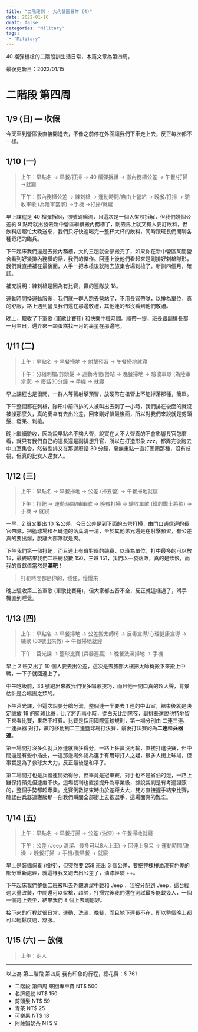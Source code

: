 ```yaml
---
title: "二階段訓 - 大內營區日常 (4)"
date: 2022-01-16
draft: false
categories: "Military"
tags: 
 - "Military"
---
```


40 榴彈機槍的二階段訓生活日常，本篇文章為第四周。

<!--more-->

最後更新日：2022/01/15

# 二階段 第四周

## 1/9 (日) — 收假

今天車到營區後直接開進去，不像之前停在外面讓我們下車走上去，反正每次都不一樣。

## 1/10 (一)

> 上午：早點名 → 早餐/打掃 → 40 榴彈拆組 → 搬內務櫃公差 → 午餐/打掃 →就寢
> 
> 下午：搬內務櫃公差 → 練刺槍 → 運動時間/自由上營站 → 晚餐/打掃 → 驗收軍歌 (為陸軍當家) →手機 →打掃/就寢

早上課程是 40 榴彈拆組，照號碼輪流，且這次是一個人架設拆解，但我們幾個公差約 9 點時就出發去新中營區繼續搬內務櫃了，剛去馬上就又有人要訂飲料，但飲料店超忙太晚送來，我們只好快速喝完一整杯大杯的飲料，同時跟班長們閒聊各種奇耙的臨兵。

下午起床我們還是去搬內務櫃，大約三趟就全部搬完了，如果你在新中營區某間營舍看到好幾排內務櫃的話，我們的傑作。回連上後他們看起來是剛排好刺槍隊形，我們就直接補在最後面，人手一把木槍後就跑去旅集合場刺槍了。新訓四個月，確認。

補充說明：練刺槍是因為有比賽，贏的連隊放 18。

運動時間換運動服後，我們就一群人跑去營站了，不用長官帶隊，以排為單位，真的舒服，路上遇到營長我們還在那邊敬禮，其他連的都沒看到他們敬禮。

晚上，驗收了下軍歌 (軍歌比賽用) 和快樂手機時間。順帶一提，班長跟副排長都一月生日，還弄來一顆蛋糕找一月的壽星在那邊吃。

## 1/11 (二)

> 上午：早點名 → 早餐掃地 → 射擊預習 → 午餐掃地就寢
> 
> 下午：分組刺槍/剪頭髮 → 運動時間/營站 → 晚餐掃地 → 驗收軍歌 (為陸軍當家) → 廢話30分鐘 → 手機 → 就寢

早上課程也是很閒，一群人等著射擊預習，放硬幣在槍管上不能掉落那種，簡單。

下午整個都在刺槍，隊形中前四排的人被叫出去刺了一小時，我們排在後面的就沒被操那麼久，真的慶幸有去出公差，回來剛好排最後面，所以對我們來說就是剪頭髮、發呆、刺槍。

晚上繼續驗收，因為說早點名不夠大聲，說實在大不大聲真的不會影響長官怎麼看，就只有我們自己的連長還是副排想升官，所以在打造形象 zzz。都弄完後跑去中山室集合，然後副排又在那邊廢話 30 分鐘，毫無重點一直打圈圈那種，沒有歧視，但真的比女人還女人。

## 1/12 (三)

> 上午：早點名 → 早餐掃地 → 公差 (掃五營) → 午餐掃地就寢
> 
> 下午：打靶 → 運動時間/練軍歌 → 晚餐打掃 → 驗收軍歌 (鐵的戰士將領) → 手機 → 就寢

一早，2 班又要出 10 名公差，今日公差是到下面的五營打掃，由門口通信連的長官帶隊，把籃球場和石磚道的落葉清一清，至於其他弟兄還是在射擊預習，有公差真的要出爆，脫離大部隊就是爽。

下午我們第一個打靶，而且連上有班對班的競賽，以班為單位，打中最多的可以放 18，最終結果我們二班總發數 150，三班 151，我們以一發落敗，真的是飲恨，而我的貢獻值當然是**滿靶**！

> 打靶時間都是你的，穩住，慢慢來

晚上驗收第二首軍歌 (軍歌比賽用)，但大家都五音不全，反正就這樣過了，滑手機直到睡覺。

## 1/13 (四)

> 上午：早點名 → 早餐掃地 → 公差搬太師椅 → 反毒宣導/心理健康宣導 → 練歌 (33號出來教) → 午餐掃地就寢
> 
> 下午：莒光課 → 籃球比賽 (兵器連贏) → 晚餐洗澡掃地 → 手機

早上 2 班又出了 10 個人要去出公差，這次是去旅部大樓把太師椅搬下來搬上中戰，一下子就回連上了。

中午吃飯前，33 號跑出來教我們很多唱歌技巧，而且他一開口真的超大聲，背景估計是合唱團之類的。

下午莒光課，但這次說要分艙分流，整個連一半要去 1 連的中山室，結束後就是決定誰放 18 的籃球比賽，比了將近兩小時，從白天比到黑夜，副排長還說他特地留下來看比賽，果然不枉費。比賽是採用國際籃球規則，第一場分別由 二連三連、一連兵器 對打，贏的移動到二三連籃球場打決賽，最後打決賽的為**二連**和**兵器連**。

第一場開打沒多久就兵器連就瘋狂得分，一路上狂贏沒再輸，直接打進決賽，但中間還是有些小插曲，一連那邊場外認為選手有用球打人之疑，很多人衝上球場，但事實是為了救球太大力，反正最後是和平了。

第二場開打也是兵器連開始得分，但畢竟是冠軍賽，對手也不是省油的燈，一路上雖保持領先但速度不快，這場裁判也直接提升為專業級，據說裁判是有考過證照的，整個手勢都超專業。比賽倒數結束時由於差距太大，雙方直接握手結束比賽，確認由兵器連獲勝那一刻我們瞬間全部衝上去抱選手，這場面真的難忘。

## 1/14 (五)

> 上午：早點名 → 早餐打掃 → 公差 (油漆) → 午餐掃地就寢
>
> 下午：公差 (Jeep 清潔、最多可以8人上車) → 回連上發呆 → 運動時間/洗澡 → 晚餐打掃 → 手機/發早餐 → 就寢

早上是裝備保養 (槍枝)，但突然要 258 班出 3 個公差，要把整棟樓油漆有色差的部分重新處理，就這樣我又跑去出公差了，油漆經驗 ++。

下午起床我們整個二班被叫去外觀清潔中戰和 Jeep ，我被分配到 Jeep，這台經過大量改裝，中間還可以架槍，超帥，打掃完後我們還在測試最多能載幾人，一個一個跑上去坐，結果我們 8 個上去剛剛好。

接下來的行程就很日常，運動、洗澡、晚餐，而且地下連長不在，所以整個晚上都可以輕鬆度過，舒服。

## 1/15 (六) — 放假

> 上午：走人

---

以上為 第二階段 第四周 我有印象的行程，總花費：$ 761

- 二階段 第四周 來回專車費 NT$ 500
- 名牌縫紉 NT$ 150
- 剪頭髮 NT$ 59
- 青茶 NT$ 25
- 可樂果 NT$ 18
- 阿薩姆奶茶 NT$ 9